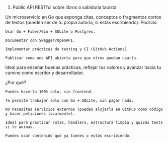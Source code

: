 1. Public API RESTful sobre libros o sabiduría taoísta

Un microservicio en Go que exponga citas, conceptos o fragmentos cortos de textos (pueden ser de tu propia autoría, si estás escribiendo). Podrías:

    Usar Go + Fiber/Gin + SQLite o Postgres.

    Documentar con Swagger/OpenAPI.

    Implementar prácticas de testing y CI (GitHub Actions).

    Publicar como una API abierta para que otros puedan usarla.

Ideal para enseñar buenas prácticas, reflejar tus valores y avanzar hacia tu camino como escritor y desarrollador.

¿Por qué?

    Puedes hacerlo 100% solo, sin frontend.

    Te permite trabajar solo con Go + SQLite, sin pagar nada.

    No necesitas servicios externos (puedes alojarla en GitHub como código y hacer peticiones localmente).

    Ideal para practicar rutas, handlers, estructura limpia y quizás tests si te animas.

    Puedes usar contenido que ya tienes o estás escribiendo.